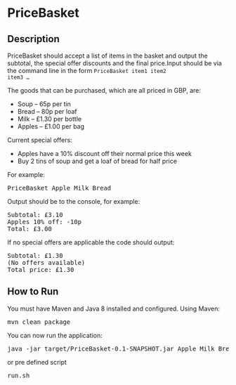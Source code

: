 PriceBasket
===========

Description
-----------

PriceBasket should accept a list of items in the basket and output the subtotal, the special offer discounts and the final price.Input should be via the command line in the form <code>PriceBasket item1 item2 item3 … </code>

The goods that can be purchased, which are all priced in GBP, are:

- Soup – 65p per tin
- Bread – 80p per loaf
- Milk – £1.30 per bottle
- Apples – £1.00 per bag

Current special offers:

- Apples have a 10% discount off their normal price this week
- Buy 2 tins of soup and get a loaf of bread for half price

For example:
<pre>
PriceBasket Apple Milk Bread
</pre>

Output should be to the console, for example:
<pre>
Subtotal: £3.10
Apples 10% off: -10p
Total: £3.00
</pre>
If no special offers are applicable the code should output:
<pre>
Subtotal: £1.30
(No offers available)
Total price: £1.30
</pre>

How to Run
----------

You must have Maven and Java 8 installed and configured. Using Maven:
<pre>
mvn clean package
</pre>
You can now run the application:
<pre>
java -jar target/PriceBasket-0.1-SNAPSHOT.jar Apple Milk Bread
</pre>
or pre defined script
<pre>
run.sh
</pre>